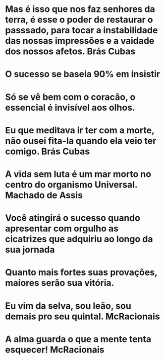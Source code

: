 # Mas é isso que nos faz senhores da terra, é esse o poder de restaurar o passsado, para tocar a instabilidade das nossas impressões e a vaidade dos nossos afetos. Brás Cubas 
# O sucesso se baseia 90% em insistir 
# Só se vê bem com o coracão, o essencial é invisível aos olhos.
# Eu que meditava ir ter com a morte, não ousei fita-la quando ela veio ter comigo. Brás Cubas 
# A vida sem luta é um mar morto no centro do organismo Universal. Machado de Assis
# Você atingirá o sucesso quando apresentar com orgulho as cicatrizes que adquiriu ao longo da sua jornada
# Quanto mais fortes suas provações, maiores serão sua vitória.
# Eu vim da selva, sou leão, sou demais pro seu quintal. McRacionais
# A alma guarda o que a mente tenta esquecer! McRacionais